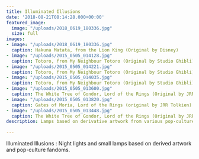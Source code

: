 ```yaml
---
title: Illuminated Illusions
date: '2018-08-21T08:14:28.000+00:00'
featured_image:
  image: "/uploads/2018_0619_180336.jpg"
  size: full
images:
- image: "/uploads/2018_0619_180336.jpg"
  caption: Hakuna Matata, from the Lion King (Original by Disney)
- image: "/uploads/2015_0505_014128.jpg"
  caption: Totoro, from My Neighbour Totoro (Original by Studio Ghibli)
- image: "/uploads/2015_0505_014221.jpg"
  caption: Totoro, from My Neighbour Totoro (Original by Studio Ghibli)
- image: "/uploads/2015_0505_014035.jpg"
  caption: Totoro, from My Neighbour Totoro (Original by Studio Ghibli)
- image: "/uploads/2015_0505_013600.jpg"
  caption: The White Tree of Gondor, Lord of the Rings (Original by JRR Tolkien)
- image: "/uploads/2015_0505_013820.jpg"
  caption: Gates of Moria, Lord of the Rings (original by JRR Tolkien)
- image: "/uploads/2015_0505_013448.jpg"
  caption: The White Tree of Gondor, Lord of the Rings (Original by JRR Tolkien)
description: Lamps based on derivative artwork from various pop-culture entities

---
```

Illuminated Illusions : Night lights and small lamps based on derived artwork and pop-culture fandoms.